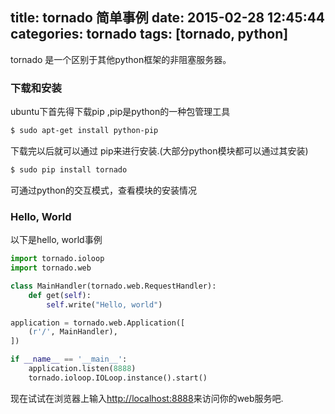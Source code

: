 title: tornado 简单事例
date: 2015-02-28 12:45:44
categories: tornado
tags: [tornado, python]
---
tornado 是一个区别于其他python框架的非阻塞服务器。
### 下载和安装
ubuntu下首先得下载pip ,pip是python的一种包管理工具
``` bash
$ sudo apt-get install python-pip
```
下载完以后就可以通过 pip来进行安装.(大部分python模块都可以通过其安装)
``` bash
$ sudo pip install tornado
```
<!--more-->
可通过python的交互模式，查看模块的安装情况
### Hello, World
以下是hello, world事例
```python    
import tornado.ioloop
import tornado.web

class MainHandler(tornado.web.RequestHandler):
    def get(self):
        self.write("Hello, world")

application = tornado.web.Application([
    (r'/', MainHandler),
])

if __name__ == '__main__':
    application.listen(8888)
    tornado.ioloop.IOLoop.instance().start()
```
现在试试在浏览器上输入<http://localhost:8888>来访问你的web服务吧.
